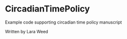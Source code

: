 # CircadianTimePolicy

Example code supporting circadian time policy manuscript

Written by Lara Weed